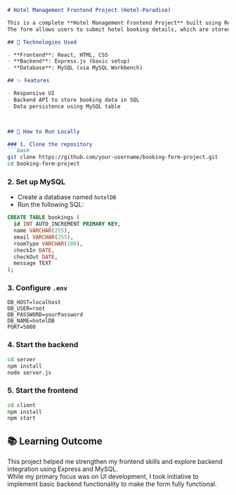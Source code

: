 

```markdown
# Hotel Management Frontend Project (Hotel-Paradise)

This is a complete **Hotel Management Frontend Project** built using React, developed as part of an internship project.  
The form allows users to submit hotel booking details, which are stored in a MySQL database via a basic Express backend.

## 🔧 Technologies Used

- **Frontend**: React, HTML, CSS
- **Backend**: Express.js (basic setup)
- **Database**: MySQL (via MySQL Workbench)

## ✨ Features

- Responsive UI
- Backend API to store booking data in SQL
- Data persistence using MySQL table



## 🚀 How to Run Locally

### 1. Clone the repository
```bash
git clone https://github.com/your-username/booking-form-project.git
cd booking-form-project
```

### 2. Set up MySQL
- Create a database named `hotelDB`
- Run the following SQL:
```sql
CREATE TABLE bookings (
  id INT AUTO_INCREMENT PRIMARY KEY,
  name VARCHAR(255),
  email VARCHAR(255),
  roomType VARCHAR(100),
  checkIn DATE,
  checkOut DATE,
  message TEXT
);
```

### 3. Configure `.env`
```env
DB_HOST=localhost
DB_USER=root
DB_PASSWORD=yourPassword
DB_NAME=hotelDB
PORT=5000
```

### 4. Start the backend
```bash
cd server
npm install
node server.js
```

### 5. Start the frontend
```bash
cd client
npm install
npm start
```

## 📚 Learning Outcome

This project helped me strengthen my frontend skills and explore backend integration using Express and MySQL.  
While my primary focus was on UI development, I took initiative to implement basic backend functionality to make the form fully functional.



